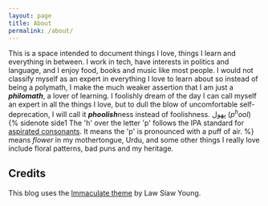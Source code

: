 ```yaml
---
layout: page
title: About
permalink: /about/
---
```


This is a space intended to document things I love, things I learn and everything in between. I work in tech, have interests in politics and language, and I enjoy food, books and music like most people. I would not classify myself as an expert in everything I love to learn about so instead of being a polymath, I make the much weaker assertion that I am just a ***philomath***, a lover of learning. I foolishly dream of the day I can call myself an expert in all the things I love, but to dull the blow of uncomfortable self-deprecation, I will call it ***phoolish***ness instead of foolishness. پھول (*p<sup>h</sup>ool*) {% sidenote side1 The 'h' over the letter 'p' follows the IPA standard for [aspirated consonants](https://en.wikipedia.org/wiki/Aspirated_consonant). It means the 'p' is pronounced with a puff of air. %} means *flower* in my mothertongue, Urdu, and some other things I really love include floral patterns, bad puns and my heritage.


## Credits
This blog uses the [Immaculate theme](https://www.github.com/siawyoung/immaculate) by Law Siaw Young.
